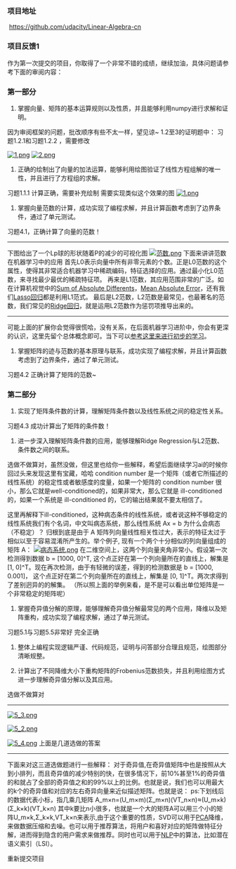 ### 项目地址

​	 https://github.com/udacity/Linear-Algebra-cn 

### 项目反馈1

作为第一次提交的项目，你取得了一个非常不错的成绩，继续加油，具体问题请参考下面的审阅内容：

### 第一部分

1. 掌握向量、矩阵的基本运算规则以及性质，并且能够利用numpy进行求解和证明。

因为审阅框架的问题，批改顺序有些不太一样，望见谅~
1.2至3的证明题中：
习题1.2.1和习题1.2.2 ，需要修改

[![1.png](https://udacity-reviews-uploads.s3.us-west-2.amazonaws.com/_attachments/232452/1546618454/1.png)](https://udacity-reviews-uploads.s3.us-west-2.amazonaws.com/_attachments/232452/1546618454/1.png)
[![2.png](https://udacity-reviews-uploads.s3.us-west-2.amazonaws.com/_attachments/232452/1546618455/2.png)](https://udacity-reviews-uploads.s3.us-west-2.amazonaws.com/_attachments/232452/1546618455/2.png)

1. 正确的绘制出了向量的加法运算，能够利用绘图验证了线性方程组解的唯一性，并且进行了方程组的求解。

习题1.1.1 计算正确，需要补充绘制
需要实现类似这个效果的图
[![1.png](https://udacity-reviews-uploads.s3.us-west-2.amazonaws.com/_attachments/232452/1534139360/1.png)](https://udacity-reviews-uploads.s3.us-west-2.amazonaws.com/_attachments/232452/1534139360/1.png)

1. 掌握向量范数的计算，成功实现了编程求解，并且计算函数考虑到了边界条件，通过了单元测试。

习题4.1，正确计算了向量的范数！

------

下图给出了一个Lp球的形状随着P的减少的可视化图
[![范数.png](https://udacity-reviews-uploads.s3.us-west-2.amazonaws.com/_attachments/232452/1534137497/%E8%8C%83%E6%95%B0.png)](https://udacity-reviews-uploads.s3.us-west-2.amazonaws.com/_attachments/232452/1534137497/范数.png)
下面来讲讲范数在机器学习中的应用
首先L0表示向量中所有非零元素的个数。正是L0范数的这个属性，使得其非常适合机器学习中稀疏编码，特征选择的应用。通过最小化L0范数，来寻找最少最优的稀疏特征项。
再来是L1范数，其应用范围非常的广泛。如在计算机视觉中的[Sum of Absolute Differents](https://en.wikipedia.org/wiki/Sum_of_absolute_differences)，[Mean Absolute Error](https://en.wikipedia.org/wiki/Mean_absolute_error)，还有我们[Lasso回归](https://en.wikipedia.org/wiki/Least_squares#Lasso_method)都是利用L1范式。
最后是L2范数，L2范数是最常见，也最著名的范数，我们常见的[Ridge回归](https://ncss-wpengine.netdna-ssl.com/wp-content/themes/ncss/pdf/Procedures/NCSS/Ridge_Regression.pdf)，就是运用L2范数作为惩罚项推导出来的。

------

可能上面的扩展你会觉得很慌哈，没有关系，在后面机器学习进阶中，你会有更深的认识，这里先留个总体概念即可。当下可以[参考这里来进行初步的学习](https://www.zhihu.com/question/20473040)。

1. 掌握矩阵的迹与范数的基本原理与联系，成功实现了编程求解，并且计算函数考虑到了边界条件，通过了单元测试。

习题4.2 正确计算了矩阵的范数~

### 第二部分

1. 实现了矩阵条件数的计算，理解矩阵条件数以及线性系统之间的稳定性关系。

习题4.3 成功计算出了矩阵的条件数！

1. 进一步深入理解矩阵条件数的应用，能够理解Ridge Regression与L2范数、条件数之间的联系。

选做不做算对，虽然没做，但这里也给你一些解释，希望后面继续学习ai的时候你回过头来发现这里有宝藏，哈哈
condition number 是一个矩阵（或者它所描述的线性系统）的稳定性或者敏感度的度量，如果一个矩阵的 condition number 很小，那么它就是well-conditioned的，如果非常大，那么它就是 ill-conditioned 的，如果一个系统是 ill-conditioned 的，它的输出结果就不要太相信了。

这里再解释下ill-conditioned，这种病态条件的线性系统，或者说这种不够稳定的线性系统我们有个名词，中文叫病态系统，那么线性系统 Ax = b 为什么会病态（不稳定）？
归根到底是由于 A 矩阵列向量线性相关性过大，表示的特征太过于相似以至于容易混淆所产生的。举个例子, 现有一个两个十分相似的列向量组成的矩阵 A：
[![病态系统.png](https://udacity-reviews-uploads.s3.us-west-2.amazonaws.com/_attachments/232452/1534141526/%E7%97%85%E6%80%81%E7%B3%BB%E7%BB%9F.png)](https://udacity-reviews-uploads.s3.us-west-2.amazonaws.com/_attachments/232452/1534141526/病态系统.png)
在二维空间上，这两个列向量夹角非常小。假设第一次检测得到数据 b = [1000, 0]^T, 这个点正好在第一个列向量所在的直线上，解集是 [1, 0]^T。现在再次检测，由于有轻微的误差，得到的检测数据是 b = [1000, 0.001]， 这个点正好在第二个列向量所在的直线上，解集是 [0, 1]^T。两次求得到了差别迥异的的解集。
（所以照上面的举例来看，是不是可以看出单位矩阵是一个非常稳定的矩阵呢）

1. 掌握奇异值分解的原理，能够理解奇异值分解最常见的两个应用，降维以及矩阵重构，成功实现了编程求解，通过了单元测试。

习题5.1与习题5.5非常好
完全正确

1. 整体上编程实现逻辑严谨、代码规范，证明与问答部分合理且规范，绘图部分清晰规整。

1. 计算出了不同降维大小下重构矩阵的Frobenius范数损失，并且利用绘图方式进一步理解奇异值分解以及其应用。

选做不做算对

------

[![5_3.png](https://udacity-reviews-uploads.s3.us-west-2.amazonaws.com/_attachments/232452/1540113201/5_3.png)](https://udacity-reviews-uploads.s3.us-west-2.amazonaws.com/_attachments/232452/1540113201/5_3.png)

[![5_2.png](https://udacity-reviews-uploads.s3.us-west-2.amazonaws.com/_attachments/232452/1540113201/5_2.png)](https://udacity-reviews-uploads.s3.us-west-2.amazonaws.com/_attachments/232452/1540113201/5_2.png)

[![5_4.png](https://udacity-reviews-uploads.s3.us-west-2.amazonaws.com/_attachments/232452/1540113201/5_4.png)](https://udacity-reviews-uploads.s3.us-west-2.amazonaws.com/_attachments/232452/1540113201/5_4.png)
上面是几道选做的答案

------

下面来对这三道选做题进行一些解释：
对于奇异值,在奇异值矩阵中也是按照从大到小排列，而且奇异值的减少特别的快，在很多情况下，前10%甚至1%的奇异值的和就占了全部的奇异值之和的99%以上的比例。也就是说，我们也可以用最大的k个的奇异值和对应的左右奇异向量来近似描述矩阵。也就是说：
ps:下划线后的数据代表小标，指几乘几矩阵
A_m×n=(U_m×m)(Σ_m×n)(VT_n×n)≈(U_m×k)(Σ_k×k)(VT_k×n)
其中k要比n小很多，也就是一个大的矩阵A可以用三个小的矩阵U_m×k,Σ_k×k,VT_k×n来表示,由于这个重要的性质，SVD可以用于[PCA](https://zh.wikipedia.org/zh-hans/主成分分析)降维，来做数据压缩和去噪。也可以用于推荐算法，将用户和喜好对应的矩阵做特征分解，进而得到隐含的用户需求来做推荐。同时也可以用于[NLP](https://baike.baidu.com/item/NLP/25220)中的算法，比如潜在语义索引（LSI）。

 重新提交项目


 

